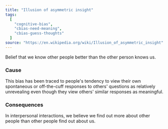 ```yaml
---
title: "Illusion of asymmetric insight"
tags:
  [
    "cognitive-bias",
    "cbias-need-meaning",
    "cbias-guess-thoughts"
  ]
source: "https://en.wikipedia.org/wiki/Illusion_of_asymmetric_insight"
---
```


Belief that we know other people better than the other person knows us.

### Cause

This bias has been traced to people's tendency to view their own spontaneous or off-the-cuff responses to others' questions as relatively unrevealing even though they view others' similar responses as meaningful.

### Consequences

In interpersonal interactions, we believe we find out more about other people than other people find out about us.




